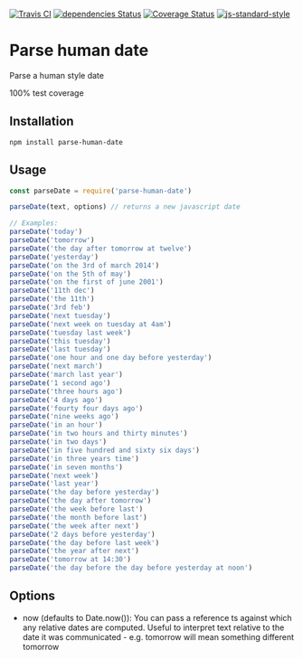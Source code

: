 [![Travis CI](https://travis-ci.org/alanclarke/parse-human-date.svg?branch=master)](https://travis-ci.org/alanclarke/parse-human-date)
[![dependencies Status](https://david-dm.org/alanclarke/parse-human-date/status.svg)](https://david-dm.org/alanclarke/parse-human-date)
[![Coverage Status](https://coveralls.io/repos/github/alanclarke/parse-human-date/badge.svg?branch=master)](https://coveralls.io/github/alanclarke/parse-human-date?branch=master)
[![js-standard-style](https://img.shields.io/badge/code%20style-standard-brightgreen.svg)](http://standardjs.com/)


# Parse human date

Parse a human style date

100% test coverage


## Installation

`npm install parse-human-date`

## Usage

```js
const parseDate = require('parse-human-date')

parseDate(text, options) // returns a new javascript date

// Examples:
parseDate('today')
parseDate('tomorrow')
parseDate('the day after tomorrow at twelve')
parseDate('yesterday')
parseDate('on the 3rd of march 2014')
parseDate('on the 5th of may')
parseDate('on the first of june 2001')
parseDate('11th dec')
parseDate('the 11th')
parseDate('3rd feb')
parseDate('next tuesday')
parseDate('next week on tuesday at 4am')
parseDate('tuesday last week')
parseDate('this tuesday')
parseDate('last tuesday')
parseDate('one hour and one day before yesterday')
parseDate('next march')
parseDate('march last year')
parseDate('1 second ago')
parseDate('three hours ago')
parseDate('4 days ago')
parseDate('fourty four days ago')
parseDate('nine weeks ago')
parseDate('in an hour')
parseDate('in two hours and thirty minutes')
parseDate('in two days')
parseDate('in five hundred and sixty six days')
parseDate('in three years time')
parseDate('in seven months')
parseDate('next week')
parseDate('last year')
parseDate('the day before yesterday')
parseDate('the day after tomorrow')
parseDate('the week before last')
parseDate('the month before last')
parseDate('the week after next')
parseDate('2 days before yesterday')
parseDate('the day before last week')
parseDate('the year after next')
parseDate('tomorrow at 14:30')
parseDate('the day before the day before yesterday at noon')
```

## Options

- now (defaults to Date.now()): You can pass a reference ts against which any relative dates are computed. Useful to interpret text relative to the date it was communicated - e.g. tomorrow will mean something different tomorrow
